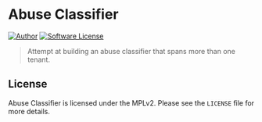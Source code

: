 # Abuse Classifier

[![Author](http://img.shields.io/badge/author-@jacques-blue.svg?style=flat-square)](https://twitter.com/jacques)
[![Software License](https://img.shields.io/badge/license-MPL_2.0-blue.svg)](https://github.com/jacques/abuse-classifier/blob/master/LICENSE)

> Attempt at building an abuse classifier that spans more than one tenant.

## License

Abuse Classifier is licensed under the MPLv2. Please see the `LICENSE` file for more details.
